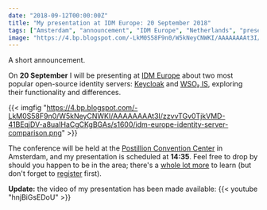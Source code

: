 ```yaml
---
date: "2018-09-12T00:00:00Z"
title: "My presentation at IDM Europe: 20 September 2018"
tags: ["Amsterdam", "announcement", "IDM Europe", "Netherlands", "presentation"]
image: "https://4.bp.blogspot.com/-LkM0S58F9n0/W5kNeyCNWKI/AAAAAAAAt3I/zzvvTGv0TjkVMD-41BEqjDV-a8uaIHaCgCKgBGAs/s1600/idm-europe-identity-server-comparison.png"
---
```


A short announcement.

On **20 September** I will be presenting at [IDM Europe](https://whitehallmedia.co.uk/idmeuropesep2018/) about two most popular open-source identity servers: [Keycloak](https://www.keycloak.org/) and [WSO₂ IS](https://wso2.com/identity-and-access-management/), exploring their functionality and differences.

<!--more-->

{{< imgfig "https://4.bp.blogspot.com/-LkM0S58F9n0/W5kNeyCNWKI/AAAAAAAAt3I/zzvvTGv0TjkVMD-41BEqjDV-a8uaIHaCgCKgBGAs/s1600/idm-europe-identity-server-comparison.png" >}}

The conference will be held at the [Postillion Convention Center](https://www.postillionhotels.com/en-gb/conferenties-events/amsterdam) in Amsterdam, and my presentation is scheduled at **14:35**. Feel free to drop by should you happen to be in the area; there's a [whole lot more](https://whitehallmedia.co.uk/idmeuropesep2018/programme/) to learn (but don't forget to [register](https://whitehallmedia.co.uk/idmeuropesep2018/registration) first).

**Update:** the video of my presentation has been made available:
{{< youtube "hnjBiGsEDoU" >}}
